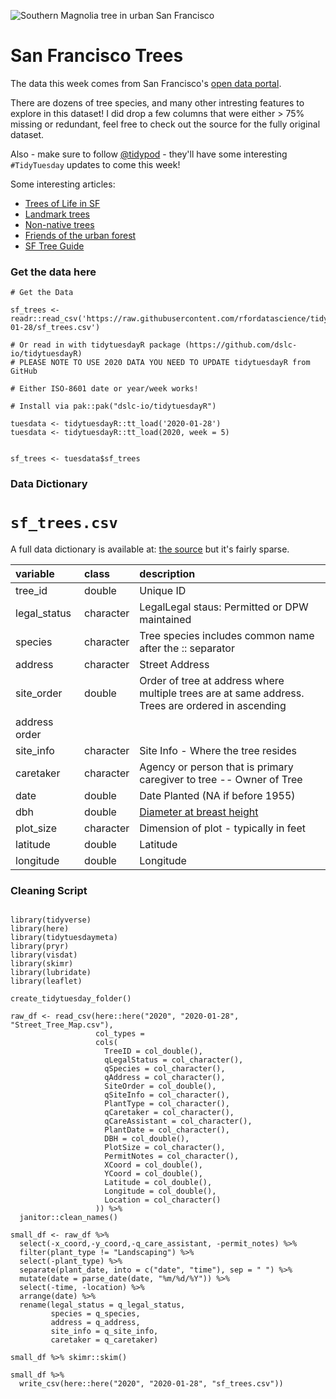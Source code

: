 ![Southern Magnolia tree in urban San Francisco](https://www.fuf.net/wp-content/uploads/2012/10/A.Mag-grand-treeAdam.jpg)

# San Francisco Trees

The data this week comes from San Francisco's [open data portal](https://data.sfgov.org/City-Infrastructure/Street-Tree-List/tkzw-k3nq).

There are dozens of tree species, and many other intresting features to explore in this dataset! I did drop a few columns that were either > 75% missing or redundant, feel free to check out the source for the fully original dataset.

Also - make sure to follow [@tidypod](https://twitter.com/tidypod) - they'll have some interesting `#TidyTuesday` updates to come this week!

Some interesting articles:
- [Trees of Life in SF](https://www.sfweekly.com/news/feature/trees-of-life/)
- [Landmark trees](http://www.sftrees.com/new-page-1)
- [Non-native trees](https://medium.com/@tharkibo/none-of-these-trees-belong-in-san-francisco-and-neither-do-you-and-thats-ok-377ce44d7198)
- [Friends of the urban forest](https://www.fuf.net/resources-reference/urban-tree-species-directory/)
- [SF Tree Guide](https://sfenvironment.org/sites/default/files/fliers/files/sf_tree_guide.pdf)

### Get the data here

```{r}
# Get the Data

sf_trees <- readr::read_csv('https://raw.githubusercontent.com/rfordatascience/tidytuesday/main/data/2020/2020-01-28/sf_trees.csv')

# Or read in with tidytuesdayR package (https://github.com/dslc-io/tidytuesdayR)
# PLEASE NOTE TO USE 2020 DATA YOU NEED TO UPDATE tidytuesdayR from GitHub

# Either ISO-8601 date or year/week works!

# Install via pak::pak("dslc-io/tidytuesdayR")

tuesdata <- tidytuesdayR::tt_load('2020-01-28') 
tuesdata <- tidytuesdayR::tt_load(2020, week = 5)


sf_trees <- tuesdata$sf_trees
```
### Data Dictionary

# `sf_trees.csv`

A full data dictionary is available at: [the source](https://data.sfgov.org/City-Infrastructure/Street-Tree-List/tkzw-k3nq) but it's fairly sparse.

|variable     |class     |description |
|:------------|:---------|:-----------|
|tree_id      |double    | Unique ID |
|legal_status |character | LegalLegal staus: Permitted or DPW maintained |
|species      |character | Tree species includes common name after the :: separator |
|address      |character | Street Address |
|site_order   |double    | Order of tree at address where multiple trees are at same address. Trees are ordered in ascending
address order |
|site_info    |character | Site Info - Where the tree resides |
|caretaker    |character | Agency or person that is primary caregiver to tree -- Owner of Tree |
|date         |double    | Date Planted (NA if before 1955)|
|dbh          |double    | [Diameter at breast height](https://en.wikipedia.org/wiki/Diameter_at_breast_height) |
|plot_size    |character | Dimension of plot - typically in feet |
|latitude     |double    | Latitude |
|longitude    |double    | Longitude |

### Cleaning Script

```{r}

library(tidyverse)
library(here)
library(tidytuesdaymeta)
library(pryr)
library(visdat)
library(skimr)
library(lubridate)
library(leaflet)

create_tidytuesday_folder()

raw_df <- read_csv(here::here("2020", "2020-01-28", "Street_Tree_Map.csv"),
                   col_types = 
                   cols(
                     TreeID = col_double(),
                     qLegalStatus = col_character(),
                     qSpecies = col_character(),
                     qAddress = col_character(),
                     SiteOrder = col_double(),
                     qSiteInfo = col_character(),
                     PlantType = col_character(),
                     qCaretaker = col_character(),
                     qCareAssistant = col_character(),
                     PlantDate = col_character(),
                     DBH = col_double(),
                     PlotSize = col_character(),
                     PermitNotes = col_character(),
                     XCoord = col_double(),
                     YCoord = col_double(),
                     Latitude = col_double(),
                     Longitude = col_double(),
                     Location = col_character()
                   )) %>% 
  janitor::clean_names()

small_df <- raw_df %>% 
  select(-x_coord,-y_coord,-q_care_assistant, -permit_notes) %>% 
  filter(plant_type != "Landscaping") %>% 
  select(-plant_type) %>% 
  separate(plant_date, into = c("date", "time"), sep = " ") %>% 
  mutate(date = parse_date(date, "%m/%d/%Y")) %>% 
  select(-time, -location) %>% 
  arrange(date) %>% 
  rename(legal_status = q_legal_status,
         species = q_species,
         address = q_address,
         site_info = q_site_info,
         caretaker = q_caretaker)

small_df %>% skimr::skim()

small_df %>% 
  write_csv(here::here("2020", "2020-01-28", "sf_trees.csv"))
```
